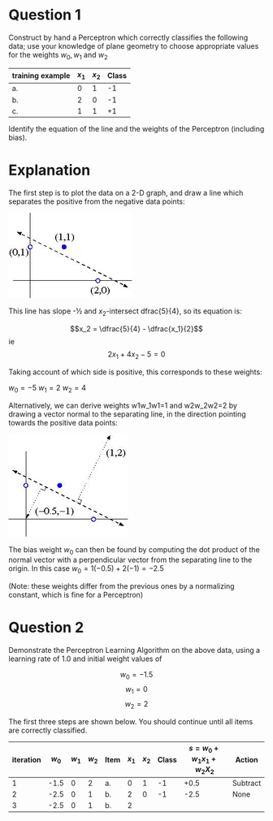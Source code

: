 # Question 1

Construct by hand a Perceptron which correctly classifies the following data; 
use your knowledge of plane geometry to choose appropriate values for the 
weights $w_0, w_1$ and $w_2$

| training example | $x_1$ | $x_2$ | Class |
|------------------|-------|-------|-------|
| a.               | 0     | 1     | -1    |
| b.               | 2     | 0     | -1    |
| c.               | 1     | 1     | +1    |

Identify the equation of the line and the weights of the Perceptron (including 
bias). 

# Explanation

The first step is to plot the data on a 2-D graph, and draw a line which 
separates the positive from the negative data points:

![img.png](img.png)

This line has slope -½ and $x_2$-intersect dfrac{5}{4}, so its equation is:

$$x_2 = \dfrac{5}{4} - \dfrac{x_1}{2}$$ ie $$2x_1 + 4x_2 - 5 = 0$$

Taking account of which side is positive, this corresponds to these weights:

$w_0 = -5$
$w_1 = 2$
$w_2 = 4$

Alternatively, we can derive weights w1w_1w1​=1 and w2w_2w2​=2 by drawing 
a vector normal to the separating line, in the direction pointing towards the 
positive data points:

![img_1.png](img_1.png)

The bias weight $w_0$ can then be found by computing the dot product of 
the normal vector with a perpendicular vector from the separating line to the 
origin. In this case $w_0 = 1(-0.5) + 2(-1) = -2.5$

(Note: these weights differ from the previous ones by a normalizing constant, 
which is fine for a Perceptron)


# Question 2

Demonstrate the Perceptron Learning Algorithm on the above data, using a 
learning rate of 1.0 and initial weight values of

$$w_0 = -1.5$$
$$w_1 = 0$$
$$w_2 = 2$$

The first three steps are shown below. You should continue until all items are 
correctly classified.

| iteration | $w_0$  | $w_1$ | $w_2$ | Item | $x_1$ | $x_2$ | Class | $s = w_0 + w_1 x_1 + w_2 X_2$ | Action |
|-----------|--------|-------|-------|------|-------|-------|-------|-------------------------------|--------|
| 1         | -1.5   | 0     | 2     | a.   | 0     | 1     | -1    | +0.5                          | Subtract |
| 2         | -2.5   | 0     | 1     | b.   | 2     | 0     | -1    | -2.5                          | None |
| 3 | -2.5 | 0 | 1 | b. | 2     | 